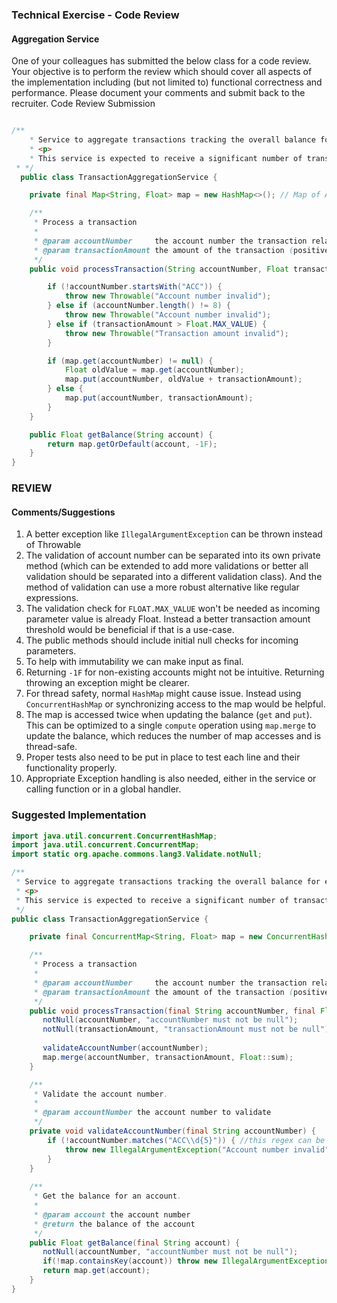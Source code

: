 ### Technical Exercise - Code Review

#### Aggregation Service

One of your colleagues has submitted the below class for a code review. Your objective is to perform the review which should cover all aspects of the implementation including (but not limited to) functional correctness and performance. Please document your comments and submit back to the recruiter.
Code Review Submission

```java

/**
    * Service to aggregate transactions tracking the overall balance for each account.
    * <p>
    * This service is expected to receive a significant number of transactions potentially from multiple threads.
 * */
  public class TransactionAggregationService {

    private final Map<String, Float> map = new HashMap<>(); // Map of Account Number to Balance

    /**
     * Process a transaction
     *
     * @param accountNumber     the account number the transaction relates to
     * @param transactionAmount the amount of the transaction (positive for credits, negative for debits)
     */
    public void processTransaction(String accountNumber, Float transactionAmount) throws Throwable {

        if (!accountNumber.startsWith("ACC")) {
            throw new Throwable("Account number invalid");
        } else if (accountNumber.length() != 8) {
            throw new Throwable("Account number invalid");
        } else if (transactionAmount > Float.MAX_VALUE) {
            throw new Throwable("Transaction amount invalid");
        }

        if (map.get(accountNumber) != null) {
            Float oldValue = map.get(accountNumber);
            map.put(accountNumber, oldValue + transactionAmount);
        } else {
            map.put(accountNumber, transactionAmount);
        }
    }

    public Float getBalance(String account) {
        return map.getOrDefault(account, -1F);
    }
}
  ```

### **REVIEW**

#### Comments/Suggestions
1. A better exception like `IllegalArgumentException` can be thrown instead of Throwable
2. The validation of account number can be separated into its own private method (which can be extended to add more validations or better all validation should be separated into a different validation class). And the method of validation can use a more robust alternative like regular expressions.
3. The validation check for `FLOAT.MAX_VALUE` won't be needed as incoming parameter value is already Float. Instead a better transaction amount threshold would be beneficial if that is a use-case.
4. The public methods should include initial null checks for incoming parameters.
5. To help with immutability we can make input as final. 
6. Returning `-1F` for non-existing accounts might not be intuitive. Returning throwing an exception might be clearer.
7. For thread safety, normal `HashMap` might cause issue. Instead using `ConcurrentHashMap` or synchronizing access to the map would be helpful. 
8. The map is accessed twice when updating the balance (`get` and `put`). This can be optimized to a single `compute` operation using `map.merge`  to update the balance, which reduces the number of map accesses and is thread-safe.
9. Proper tests also need to be put in place to test each line and their functionality properly. 
10. Appropriate Exception handling is also needed, either in the service or calling function or in a global handler.

### **Suggested Implementation**

```java
import java.util.concurrent.ConcurrentHashMap;
import java.util.concurrent.ConcurrentMap;
import static org.apache.commons.lang3.Validate.notNull;

/**
 * Service to aggregate transactions tracking the overall balance for each account.
 * <p>
 * This service is expected to receive a significant number of transactions potentially from multiple threads.
 */
public class TransactionAggregationService {

    private final ConcurrentMap<String, Float> map = new ConcurrentHashMap<>(); // Map of Account Number to Balance

    /**
     * Process a transaction
     *
     * @param accountNumber     the account number the transaction relates to
     * @param transactionAmount the amount of the transaction (positive for credits, negative for debits)
     */
    public void processTransaction(final String accountNumber, final Float transactionAmount) {
       notNull(accountNumber, "accountNumber must not be null");
       notNull(transactionAmount, "transactionAmount must not be null");
       
       validateAccountNumber(accountNumber);
       map.merge(accountNumber, transactionAmount, Float::sum);
    }

    /**
     * Validate the account number.
     *
     * @param accountNumber the account number to validate
     */
    private void validateAccountNumber(final String accountNumber) {
        if (!accountNumber.matches("ACC\\d{5}")) { //this regex can be maintained in a separate constant file
            throw new IllegalArgumentException("Account number invalid");
        }
    }
    
    /**
     * Get the balance for an account.
     *
     * @param account the account number
     * @return the balance of the account
     */
    public Float getBalance(final String account) {
       notNull(accountNumber, "accountNumber must not be null");
       if(!map.containsKey(account)) throw new IllegalArgumentException("Account number is not present");
       return map.get(account);
    }
}
```


